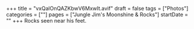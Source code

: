 +++
title = "vxQalOnQAZKbwV6MxwIt.avif"
draft = false
tags = ["Photos"]
categories = [""]
pages = ["Jungle Jim's Moonshine & Rocks"]
startDate = ""
+++
Rocks seen near his feet.
